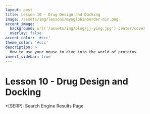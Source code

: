 ```yaml
---
layout: post
title: Lesson 10 - Drug Design and Docking
image: /assets/img/lessons/myoglobinborder-min.png
accent_image: 
  background: url('/assets/img/blog/jj-ying.jpg') center/cover
  overlay: false
accent_color: '#ccc'
theme_color: '#ccc'
description: >
  How to use your mouse to dive into the world of proteins
invert_sidebar: true
---
```


# Lesson 10 - Drug Design and Docking





*[SERP]: Search Engine Results Page
